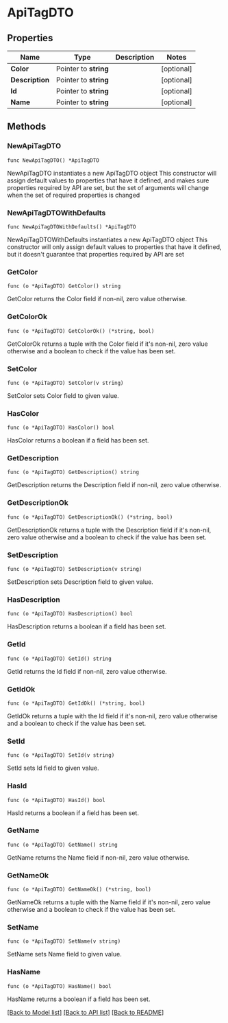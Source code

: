 # ApiTagDTO

## Properties

Name | Type | Description | Notes
------------ | ------------- | ------------- | -------------
**Color** | Pointer to **string** |  | [optional] 
**Description** | Pointer to **string** |  | [optional] 
**Id** | Pointer to **string** |  | [optional] 
**Name** | Pointer to **string** |  | [optional] 

## Methods

### NewApiTagDTO

`func NewApiTagDTO() *ApiTagDTO`

NewApiTagDTO instantiates a new ApiTagDTO object
This constructor will assign default values to properties that have it defined,
and makes sure properties required by API are set, but the set of arguments
will change when the set of required properties is changed

### NewApiTagDTOWithDefaults

`func NewApiTagDTOWithDefaults() *ApiTagDTO`

NewApiTagDTOWithDefaults instantiates a new ApiTagDTO object
This constructor will only assign default values to properties that have it defined,
but it doesn't guarantee that properties required by API are set

### GetColor

`func (o *ApiTagDTO) GetColor() string`

GetColor returns the Color field if non-nil, zero value otherwise.

### GetColorOk

`func (o *ApiTagDTO) GetColorOk() (*string, bool)`

GetColorOk returns a tuple with the Color field if it's non-nil, zero value otherwise
and a boolean to check if the value has been set.

### SetColor

`func (o *ApiTagDTO) SetColor(v string)`

SetColor sets Color field to given value.

### HasColor

`func (o *ApiTagDTO) HasColor() bool`

HasColor returns a boolean if a field has been set.

### GetDescription

`func (o *ApiTagDTO) GetDescription() string`

GetDescription returns the Description field if non-nil, zero value otherwise.

### GetDescriptionOk

`func (o *ApiTagDTO) GetDescriptionOk() (*string, bool)`

GetDescriptionOk returns a tuple with the Description field if it's non-nil, zero value otherwise
and a boolean to check if the value has been set.

### SetDescription

`func (o *ApiTagDTO) SetDescription(v string)`

SetDescription sets Description field to given value.

### HasDescription

`func (o *ApiTagDTO) HasDescription() bool`

HasDescription returns a boolean if a field has been set.

### GetId

`func (o *ApiTagDTO) GetId() string`

GetId returns the Id field if non-nil, zero value otherwise.

### GetIdOk

`func (o *ApiTagDTO) GetIdOk() (*string, bool)`

GetIdOk returns a tuple with the Id field if it's non-nil, zero value otherwise
and a boolean to check if the value has been set.

### SetId

`func (o *ApiTagDTO) SetId(v string)`

SetId sets Id field to given value.

### HasId

`func (o *ApiTagDTO) HasId() bool`

HasId returns a boolean if a field has been set.

### GetName

`func (o *ApiTagDTO) GetName() string`

GetName returns the Name field if non-nil, zero value otherwise.

### GetNameOk

`func (o *ApiTagDTO) GetNameOk() (*string, bool)`

GetNameOk returns a tuple with the Name field if it's non-nil, zero value otherwise
and a boolean to check if the value has been set.

### SetName

`func (o *ApiTagDTO) SetName(v string)`

SetName sets Name field to given value.

### HasName

`func (o *ApiTagDTO) HasName() bool`

HasName returns a boolean if a field has been set.


[[Back to Model list]](../README.md#documentation-for-models) [[Back to API list]](../README.md#documentation-for-api-endpoints) [[Back to README]](../README.md)


